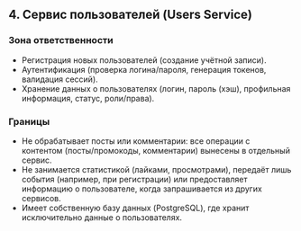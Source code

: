 ## 4. Сервис пользователей (Users Service)

### Зона ответственности
- Регистрация новых пользователей (создание учётной записи).
- Аутентификация (проверка логина/пароля, генерация токенов, валидация сессий).
- Хранение данных о пользователях (логин, пароль (хэш), профильная информация, статус, роли/права).

### Границы
- Не обрабатывает посты или комментарии: все операции с контентом (посты/промокоды, комментарии) вынесены в отдельный сервис.
- Не занимается статистикой (лайками, просмотрами), передаёт лишь события (например, при регистрации) или предоставляет информацию о пользователе, когда запрашивается из других сервисов.
- Имеет собственную базу данных (PostgreSQL), где хранит исключительно данные о пользователях.

